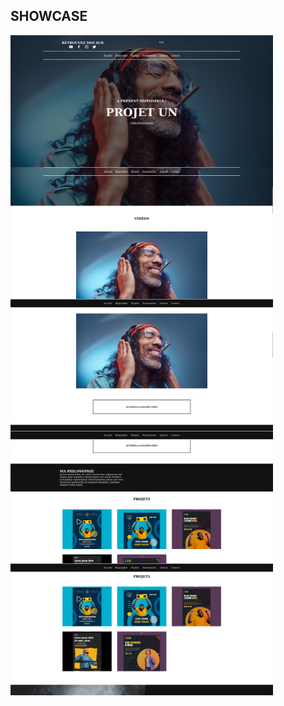 ## SHOWCASE
<div style='display:grid;grid-template-columns:repeaat(2,6fr);'>
    <img src='preview.png' alt='preview showcase'  width=420 />
    <img src='preview2.png' alt='preview showcase' width=420 />
    <img src='preview3.png' alt='preview showcase' width=420 />
    <img src='preview4.png' alt='preview showcase' width=420 />
    <img src='preview5.png' alt='preview showcase' width=420 />
</div>